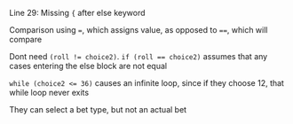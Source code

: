 Line 29: Missing `{` after else keyword

Comparison using `=`, which assigns value, as opposed to `==`, which will compare

Dont need `(roll != choice2)`. `if (roll == choice2)` assumes that any cases entering the else block are not equal

`while (choice2 <= 36)` causes an infinite loop, since if they choose 12, that while loop never exits

They can select a bet type, but not an actual bet
